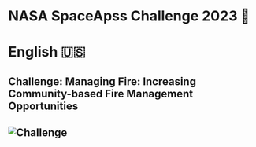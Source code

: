# NASA SpaceApss Challenge 2023 🚀
# English 🇺🇸

## Challenge: Managing Fire: Increasing Community-based Fire Management Opportunities
## ![Challenge](https://www.spaceappschallenge.org/2023/challenges/managing-fire-increasing-community-based-fire-management-opportunities/)
